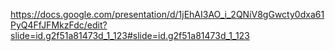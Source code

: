 https://docs.google.com/presentation/d/1jEhAI3AO_i_2QNiV8gGwcty0dxa61PyQ4FfJFMkzFdc/edit?slide=id.g2f51a81473d_1_123#slide=id.g2f51a81473d_1_123
